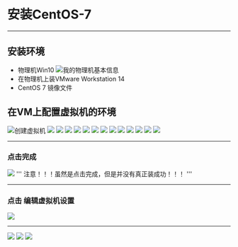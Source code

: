 # 安装CentOS-7

***
## 安装环境
* 物理机Win10
![我的物理机基本信息](https://github.com/Harrdy2018/Practice-in-Oracle/blob/master/Pictures/win10.jpg)
* 在物理机上装VMware Workstation 14
* CentOS 7 镜像文件

## 在VM上配置虚拟机的环境
![创建虚拟机](https://github.com/Harrdy2018/Practice-in-Oracle/blob/master/Pictures/mVM.jpg)
![](https://github.com/Harrdy2018/Practice-in-Oracle/blob/master/Pictures/2.png)
![](https://github.com/Harrdy2018/Practice-in-Oracle/blob/master/Pictures/3.png)
![](https://github.com/Harrdy2018/Practice-in-Oracle/blob/master/Pictures/4.png)
![](https://github.com/Harrdy2018/Practice-in-Oracle/blob/master/Pictures/5.png)
![](https://github.com/Harrdy2018/Practice-in-Oracle/blob/master/Pictures/6.png)
![](https://github.com/Harrdy2018/Practice-in-Oracle/blob/master/Pictures/7.png)
![](https://github.com/Harrdy2018/Practice-in-Oracle/blob/master/Pictures/8.png)
![](https://github.com/Harrdy2018/Practice-in-Oracle/blob/master/Pictures/9.png)
![](https://github.com/Harrdy2018/Practice-in-Oracle/blob/master/Pictures/10.png)
![](https://github.com/Harrdy2018/Practice-in-Oracle/blob/master/Pictures/11.png)
![](https://github.com/Harrdy2018/Practice-in-Oracle/blob/master/Pictures/12.png)
![](https://github.com/Harrdy2018/Practice-in-Oracle/blob/master/Pictures/13.png)
![](https://github.com/Harrdy2018/Practice-in-Oracle/blob/master/Pictures/14.png)

***
### 点击完成
![](https://github.com/Harrdy2018/Practice-in-Oracle/blob/master/Pictures/15.png)
'''
注意！！！虽然是点击完成，但是并没有真正装成功！！！
'''

***
### 点击  编辑虚拟机设置
![](https://github.com/Harrdy2018/Practice-in-Oracle/blob/master/Pictures/16.png)
***

![](https://github.com/Harrdy2018/Practice-in-Oracle/blob/master/Pictures/17.png)
![](https://github.com/Harrdy2018/Practice-in-Oracle/blob/master/Pictures/18.png)
![](https://github.com/Harrdy2018/Practice-in-Oracle/blob/master/Pictures/19.png)
